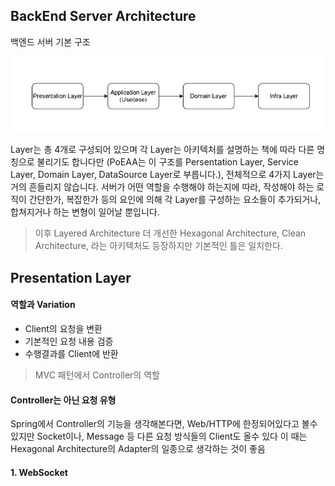 ## BackEnd Server Architecture

백엔드 서버 기본 구조

![img_1.png](resources/img_1.png)

Layer는 총 4개로 구성되어 있으며 각 Layer는 아키텍처를 설명하는 책에 따라 
다른 명칭으로 불리기도 합니다만 (PoEAA는 이 구조를 Persentation Layer, 
Service Layer, Domain Layer, DataSource Layer로 부릅니다.), 전체적으로
4가지 Layer는 거의 흔들리지 않습니다. 서버가 어떤 역할을 수행해야 하는지에 따라,
작성해야 하는 로직이 간단한가, 복잡한가 등의 요인에 의해 각 Layer를 구성하는
요소들이 추가되거나, 합쳐지거나 하는 변형이 일어날 뿐입니다.

> 이후 Layered Architecture 더 개선한 Hexagonal Architecture, Clean Architecture,
> 라는 아키텍처도 등장하지만 기본적인 틀은 일치한다.

## Presentation Layer

#### 역할과 Variation

- Client의 요청을 변환
- 기본적인 요청 내용 검증
- 수행결과를 Client에 반환
> MVC 패턴에서 Controller의 역할

#### Controller는 아닌 요청 유형

Spring에서 Controller의 기능을 생각해본다면, Web/HTTP에 한정되어있다고
볼수 있지만 Socket이나, Message 등 다른 요청 방식들의 Client도 올수 있다
이 때는 Hexagonal Architecture의 Adapter의 일종으로 생각하는 것이 좋음

#### 1. WebSocket
